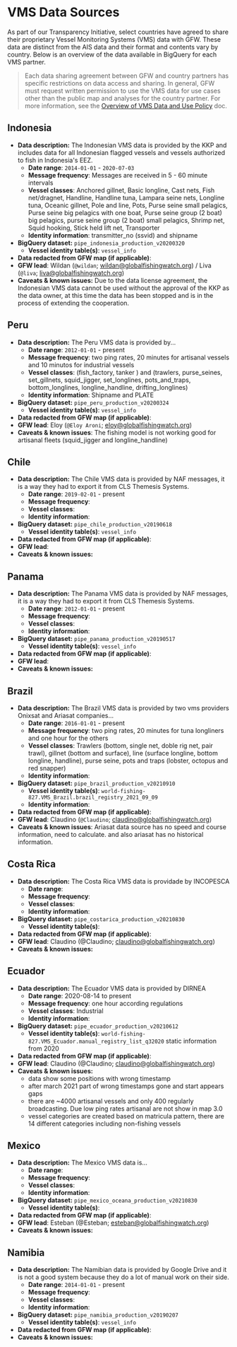 # VMS Data Sources

As part of our Transparency Initiative, select countries have agreed to share their proprietary Vessel Monitoring Systems (VMS) data with GFW. These data are distinct from the AIS data and their format and contents vary by country. Below is an overview of the data available in BigQuery for each VMS partner.

> Each data sharing agreement between GFW and country partners has specific restrictions on data access and sharing. In general, GFW  must request written permission to use the VMS data for use cases other than the public map and analyses for the country partner. For more information, see the [Overview of VMS Data and Use Policy](https://docs.google.com/document/d/1J6CFWGwILjlBwuuv33DqjG9iQ_0eOIy-5U-o_RkGKtg/edit?usp=sharing) doc.

## Indonesia

+ **Data description:** The Indonesian VMS data is provided by the KKP and includes data for all Indonesian flagged vessels and vessels authorized to fish in Indonesia's EEZ.
  + **Date range**: `2014-01-01` - `2020-07-03`
  + **Message frequency**: Messages are received in 5 - 60 minute intervals
  + **Vessel classes**: Anchored gillnet, Basic longline, Cast nets, Fish net/dragnet, Handline, Handline tuna, Lampara seine nets, Longline tuna, Oceanic gillnet, Pole and line, Pots, Purse seine small pelagics, Purse seine big pelagics with one boat, Purse seine group (2 boat) big pelagics, purse seine group (2 boat) small pelagics, Shrimp net, Squid hooking, Stick held lift net, Transporter
  + **Identity information**: transmitter_no (ssvid) and shipname
+ **BigQuery dataset:** `pipe_indonesia_production_v20200320`
  + **Vessel identity table(s)**: `vessel_info`
+ **Data redacted from GFW map (if applicable)**:  
+ **GFW lead**: Wildan (`@wildan`; wildan@globalfishingwatch.org) / Liva (`@liva`; liva@globalfishingwatch.org)
+ **Caveats & known issues:** Due to the data license agreement, the Indonesian VMS data cannot be used without the approval of the KKP as the data owner, at this time the data has been stopped and is in the process of extending the cooperation.


## Peru

+ **Data description:** The Peru VMS data is provided by...
  + **Date range**: `2012-01-01` - present
  + **Message frequency**: two ping rates, 20 minutes for artisanal vessels and 10 minutos for industrial vessels
  + **Vessel classes**: (fish_factory, tanker ) and (trawlers, purse_seines, set_gillnets, squid_jigger, set_longlines, pots_and_traps, bottom_longlines, longline_handline, drifting_longlines) 
  + **Identity information**: Shipname and PLATE
+ **BigQuery dataset:** `pipe_peru_production_v20200324`
  + **Vessel identity table(s)**: `vessel_info`
+ **Data redacted from GFW map (if applicable)**:  
+ **GFW lead**: Eloy (`@Eloy Aroni`; eloy@globalfishingwatch.org)
+ **Caveats & known issues**: The fishing model is not working good for artisanal fleets (squid_jigger and longline_handline)

## Chile

+ **Data description:** The Chile VMS data is provided by NAF messages, it is a way they had to export it from CLS Themesis Systems.
  + **Date range**: `2019-02-01` - present
  + **Message frequency**:
  + **Vessel classes**: 
  + **Identity information**: 
+ **BigQuery dataset:** `pipe_chile_production_v20190618`
  + **Vessel identity table(s)**: `vessel_info`
+ **Data redacted from GFW map (if applicable)**:  
+ **GFW lead**: 
+ **Caveats & known issues:**

## Panama 

+ **Data description:** The Panama VMS data is provided by NAF messages, it is a way they had to export it from CLS Themesis Systems.
  + **Date range**: `2012-01-01` - present
  + **Message frequency**:
  + **Vessel classes**: 
  + **Identity information**: 
+ **BigQuery dataset:** `pipe_panama_production_v20190517`
  + **Vessel identity table(s)**: `vessel_info`  
+ **Data redacted from GFW map (if applicable)**:  
+ **GFW lead**: 
+ **Caveats & known issues:**

## Brazil 

+ **Data description:** The Brazil VMS data is provided by two vms providers Onixsat and Ariasat companies...
  + **Date range**: `2016-01-01` - present
  + **Message frequency**: two ping rates, 20 minutes for tuna longliners and one hour for the others
  + **Vessel classes**: Trawlers (bottom, single net, doble rig net, pair trawl), gillnet (bottom and surface), line (surface longline, bottom longline, handline), purse seine, pots and traps (lobster, octopus and red snapper) 
  + **Identity information**: 
+ **BigQuery dataset:** `pipe_brazil_production_v20210910`
  + **Vessel identity table(s)**:  `world-fishing-827.VMS_Brazil.brazil_registry_2021_09_09`
  + **Identity information**:
+ **Data redacted from GFW map (if applicable)**:  
+ **GFW lead**: Claudino (`@Claudino`; claudino@globalfishingwatch.org)
+ **Caveats & known issues**: Ariasat data source has no speed and course information, need to calculate. and also ariasat has no historical information.

## Costa Rica 

+ **Data description:** The Costa Rica VMS data is providade by INCOPESCA
  + **Date range**:
  + **Message frequency**:
  + **Vessel classes**: 
  + **Identity information**: 
+ **BigQuery dataset:** `pipe_costarica_production_v20210830`
  + **Vessel identity table(s)**: 
+ **Data redacted from GFW map (if applicable)**:  
+ **GFW lead**: Claudino (@Claudino; claudino@globalfishingwatch.org)
+ **Caveats & known issues:**

## Ecuador 

+ **Data description:** The Ecuador VMS data is provided by DIRNEA
  + **Date range**:  2020-08-14 to present
  + **Message frequency**: one hour according regulations
  + **Vessel classes**: Industrial
  + **Identity information**: 
+ **BigQuery dataset:** `pipe_ecuador_production_v20210612`
  + **Vessel identity table(s)**: `world-fishing-827.VMS_Ecuador.manual_registry_list_q32020` static information from 2020
+ **Data redacted from GFW map (if applicable)**:  
+ **GFW lead**: Claudino (@Claudino; claudino@globalfishingwatch.org)
+ **Caveats & known issues:** 
  + data show some positions with wrong timestamp
  + after march 2021 part of wrong timestamps gone and start appears gaps
  + there are ~4000 artisanal vessels and only 400 regularly broadcasting. Due low ping rates artisanal are not show in map 3.0
  + vessel categories are created based on matricula pattern, there are 14 different categories including non-fishing vessels

## Mexico 

+ **Data description:** The Mexico VMS data is...
  + **Date range**: 
  + **Message frequency**:
  + **Vessel classes**: 
  + **Identity information**: 
+ **BigQuery dataset:** `pipe_mexico_oceana_production_v20210830`
  + **Vessel identity table(s)**: 
+ **Data redacted from GFW map (if applicable)**:  
+ **GFW lead**: Esteban (@Esteban; esteban@globalfishingwatch.org)
+ **Caveats & known issues:**

## Namibia

+ **Data description:** The Namibian data is provided by Google Drive and it is not a good system because they do a lot of manual work on their side.
  + **Date range**: `2014-01-01` - present
  + **Message frequency**:
  + **Vessel classes**: 
  + **Identity information**: 
+ **BigQuery dataset:** `pipe_namibia_production_v20190207`
  + **Vessel identity table(s)**: `vessel_info`
+ **Data redacted from GFW map (if applicable)**:  
+ **Caveats & known issues:**
